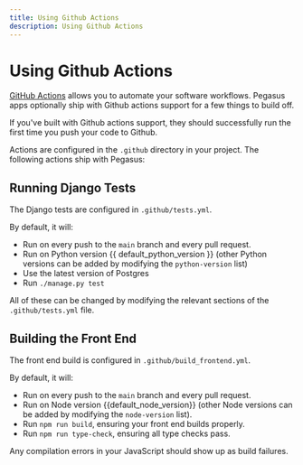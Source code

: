 ```yaml
---
title: Using Github Actions
description: Using Github Actions
---
```


Using Github Actions
====================

[GitHub Actions](https://github.com/features/actions) allows you to automate your software workflows.
Pegasus apps optionally ship with Github actions support for a few things to build off.

If you've built with Github actions support, they should successfully run the first time you push your code to Github.

Actions are configured in the `.github` directory in your project.
The following actions ship with Pegasus:

## Running Django Tests

The Django tests are configured in `.github/tests.yml`.

By default, it will:

 - Run on every push to the `main` branch and every pull request.
 - Run on Python version {{ default_python_version }} (other Python versions can be added by modifying the `python-version` list)
 - Use the latest version of Postgres
 - Run `./manage.py test`

All of these can be changed by modifying the relevant sections of the `.github/tests.yml` file.

## Building the Front End

The front end build is configured in `.github/build_frontend.yml`.

By default, it will:
 - Run on every push to the `main` branch and every pull request.
 - Run on Node version {{default_node_version}} (other Node versions can be added by modifying the `node-version` list).
 - Run `npm run build`, ensuring your front end builds properly.
 - Run `npm run type-check`, ensuring all type checks pass.

Any compilation errors in your JavaScript should show up as build failures.
